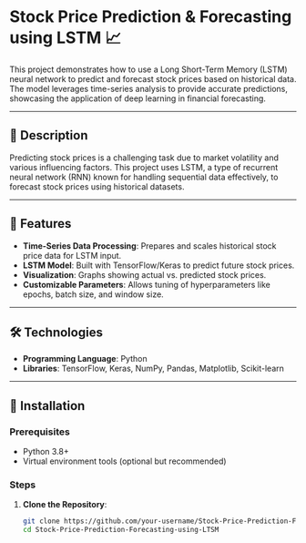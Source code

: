 # Stock Price Prediction & Forecasting using LSTM 📈  

This project demonstrates how to use a Long Short-Term Memory (LSTM) neural network to predict and forecast stock prices based on historical data. The model leverages time-series analysis to provide accurate predictions, showcasing the application of deep learning in financial forecasting.

---

## 📖 Description  
Predicting stock prices is a challenging task due to market volatility and various influencing factors. This project uses LSTM, a type of recurrent neural network (RNN) known for handling sequential data effectively, to forecast stock prices using historical datasets.

---

## 🚀 Features  
- **Time-Series Data Processing**: Prepares and scales historical stock price data for LSTM input.  
- **LSTM Model**: Built with TensorFlow/Keras to predict future stock prices.  
- **Visualization**: Graphs showing actual vs. predicted stock prices.  
- **Customizable Parameters**: Allows tuning of hyperparameters like epochs, batch size, and window size.  

---

## 🛠️ Technologies  
- **Programming Language**: Python  
- **Libraries**: TensorFlow, Keras, NumPy, Pandas, Matplotlib, Scikit-learn  

---

## 🔧 Installation  

### Prerequisites  
- Python 3.8+  
- Virtual environment tools (optional but recommended)

### Steps  
1. **Clone the Repository**:  
   ```bash
   git clone https://github.com/your-username/Stock-Price-Prediction-Forecasting-using-LTSM.git
   cd Stock-Price-Prediction-Forecasting-using-LTSM
